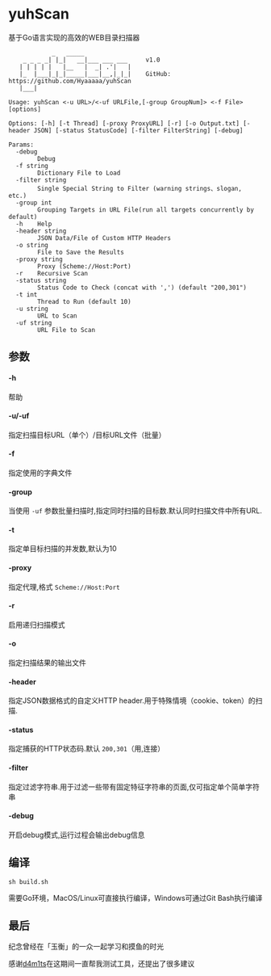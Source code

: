 # yuhScan
基于Go语言实现的高效的WEB目录扫描器

```
            _   _____             
    _ _ _ _| |_|   __|___ ___ ___     v1.0
   | | | | |   |__   |  _| .'|   |    
   |_  |___|_|_|_____|___|__,|_|_|    GitHub: https://github.com/Hyaaaaa/yuhScan
   |___|                              

Usage: yuhScan <-u URL>/<-uf URLFile,[-group GroupNum]> <-f File> [options]

Options: [-h] [-t Thread] [-proxy ProxyURL] [-r] [-o Output.txt] [-header JSON] [-status StatusCode] [-filter FilterString] [-debug]

Params:
  -debug
    	Debug
  -f string
    	Dictionary File to Load
  -filter string
    	Single Special String to Filter (warning strings、slogan, etc.)
  -group int
    	Grouping Targets in URL File(run all targets concurrently by default)
  -h	Help
  -header string
    	JSON Data/File of Custom HTTP Headers
  -o string
    	File to Save the Results
  -proxy string
    	Proxy (Scheme://Host:Port)
  -r	Recursive Scan
  -status string
    	Status Code to Check (concat with ',') (default "200,301")
  -t int
    	Thread to Run (default 10)
  -u string
    	URL to Scan
  -uf string
    	URL File to Scan
```

## 参数
#### -h
帮助
#### -u/-uf
指定扫描目标URL（单个）/目标URL文件（批量）
#### -f
指定使用的字典文件
#### -group
当使用 `-uf` 参数批量扫描时,指定同时扫描的目标数.默认同时扫描文件中所有URL.
#### -t
指定单目标扫描的并发数,默认为10
#### -proxy
指定代理,格式 `Scheme://Host:Port`
#### -r
启用递归扫描模式
#### -o
指定扫描结果的输出文件
#### -header
指定JSON数据格式的自定义HTTP header.用于特殊情境（cookie、token）的扫描.
#### -status
指定捕获的HTTP状态码.默认 `200,301`（用,连接）
#### -filter
指定过滤字符串.用于过滤一些带有固定特征字符串的页面,仅可指定单个简单字符串
#### -debug
开启debug模式,运行过程会输出debug信息

## 编译
```
sh build.sh
```
需要Go环境，MacOS/Linux可直接执行编译，Windows可通过Git Bash执行编译

## 最后
纪念曾经在「玉衡」的一众一起学习和摸鱼的时光

感谢[d4m1ts](https://github.com/damit5)在这期间一直帮我测试工具，还提出了很多建议